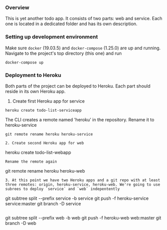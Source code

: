 ### Overview
This is yet another todo app. It consists of two parts: web and service. Each one is located in a dedicated folder and has its own description.

### Setting up development environment
Make sure `docker` (19.03.5) and `docker-compose` (1.25.0) are up and running. Navigate to the project's top directory (this one) and run
```
docker-compose up
```

### Deployment to Heroku
Both parts of the project can be deployed to Heroku. Each part should reside in its own Heroku app.
1. Create first Heroku app for service
```
heroku create todo-list-serviceapp
```
The CLI creates a remote named 'heroku' in the repository. Rename it to heroku-service
```
git remote rename heroku heroku-service

2. Create second Heroku app for web
```
heroku create todo-list-webapp
```
Rename the remote again
```
git remote rename heroku heroku-web
```
3. At this point we have two Heroku apps and a git repo with at least three remotes: origin, heroku-service, heroku-web. We're going to use subrees to deploy `service` and `web` indepentently
```
git subtree split --prefix service -b service
git push -f heroku-service service:master
git branch -D service
```
```
git subtree split --prefix web -b web
git push -f heroku-web web:master
git branch -D web
```
